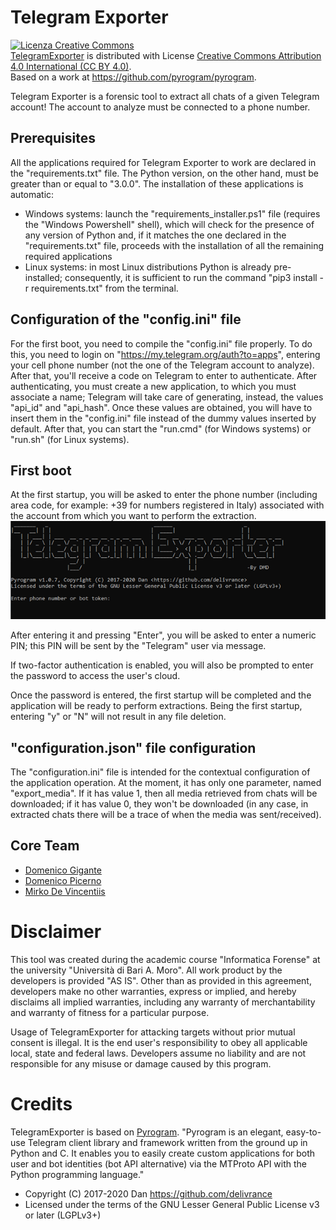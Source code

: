 # Telegram Exporter

<a rel="license" href="http://creativecommons.org/licenses/by/4.0/"><img alt="Licenza Creative Commons" style="border-width:0" src="https://i.creativecommons.org/l/by/4.0/88x31.png" /></a><br /><span xmlns:dct="http://purl.org/dc/terms/" property="dct:title"><a xmlns:cc="http://creativecommons.org/ns#" href="https://github.com/TheF3n1x/TelegramExporter" property="cc:attributionName" rel="cc:attributionURL">TelegramExporter</a> is distributed with License <a rel="license" href="http://creativecommons.org/licenses/by/4.0/">Creative Commons Attribution 4.0 International (CC BY 4.0)</a>.<br />Based on a work at <a xmlns:dct="http://purl.org/dc/terms/" href="https://github.com/pyrogram/pyrogram" rel="dct:source">https://github.com/pyrogram/pyrogram</a>.

Telegram Exporter is a forensic tool to extract all chats of a given Telegram account!
The account to analyze must be connected to a phone number.

## Prerequisites
All the applications required for Telegram Exporter to work are declared in the "requirements.txt" file. 
The Python version, on the other hand, must be greater than or equal to "3.0.0".
The installation of these applications is automatic:
- Windows systems: launch the "requirements_installer.ps1" file (requires the "Windows Powershell" shell), which will check for the presence of any version of Python and, if it matches the one declared in the "requirements.txt" file, proceeds with the installation of all the remaining required applications
- Linux systems: in most Linux distributions Python is already pre-installed; consequently, it is sufficient to run the command "pip3 install -r requirements.txt" from the terminal.

## Configuration of the "config.ini" file
For the first boot, you need to compile the "config.ini" file properly.
To do this, you need to login on "https://my.telegram.org/auth?to=apps", entering your cell phone number (not the one of the Telegram account to analyze). 
After that, you'll receive a code on Telegram to enter to authenticate.
After authenticating, you must create a new application, to which you must associate a name; Telegram will take care of generating, instead, the values "api_id" and "api_hash".
Once these values are obtained, you will have to insert them in the "config.ini" file instead of the dummy values inserted by default.
After that, you can start the "run.cmd" (for Windows systems) or "run.sh" (for Linux systems).

## First boot
At the first startup, you will be asked to enter the phone number (including area code, for example: +39 for numbers registered in Italy) associated with the account from which you want to perform the extraction.
<img src="./documentation/images/enter_phone_number.png">
 
After entering it and pressing "Enter", you will be asked to enter a numeric PIN; this PIN will be sent by the "Telegram" user via message.
 
If two-factor authentication is enabled, you will also be prompted to enter the password to access the user's cloud.
 
Once the password is entered, the first startup will be completed and the application will be ready to perform extractions. Being the first startup, entering "y" or "N" will not result in any file deletion.

## "configuration.json" file configuration
The "configuration.ini" file is intended for the contextual configuration of the application operation.
At the moment, it has only one parameter, named "export_media". If it has value 1, then all media retrieved from chats will be downloaded; if it has value 0, they won't be downloaded (in any case, in extracted chats there will be a trace of when the media was sent/received).

## Core Team

- [Domenico Gigante](https://github.com/Domy976)
- [Domenico Picerno](https://github.com/Davaaam)
- [Mirko De Vincentiis](https://github.com/KeL3vRa)

# Disclaimer
This tool was created during the academic course "Informatica Forense" at the university "Università di Bari A. Moro".
All work product by the developers is provided "AS IS". Other than as provided in this agreement, developers make no other warranties, express or implied, and hereby disclaims all implied warranties, including any warranty of merchantability and warranty of fitness for a particular purpose.

Usage of TelegramExporter for attacking targets without prior mutual consent is illegal. It is the end user's responsibility to obey all applicable local, state and federal laws. Developers assume no liability and are not responsible for any misuse or damage caused by this program.
# Credits

TelegramExporter is based on [Pyrogram](https://docs.pyrogram.org/).
"Pyrogram is an elegant, easy-to-use Telegram client library and framework written from the ground up in Python and C. It enables you to easily create custom applications for both user and bot identities (bot API alternative) via the MTProto API with the Python programming language."

- Copyright (C) 2017-2020 Dan <https://github.com/delivrance>
- Licensed under the terms of the GNU Lesser General Public License v3 or later (LGPLv3+)
